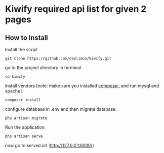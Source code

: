 <h1>Kiwify required api list for given 2 pages</h1>
<p> </p>


<h2>How to Install</h2>

Install the script
 ```
git clone https://github.com/devlimon/kiwify.git
```
go to the project directory in terminal
```
cd kiwify
```
install vendors [note: make sure you installed <a href="https://getcomposer.org" target="_blank">composer</a>, and run mysql and apache]
```
composer install
```
configure database in .env and then migrate database:
```
php artisan migrate
```
Run the application:
```
php artisan serve
```
now go to served url (<a href="http://127.0.0.1:8000" target="_blank">http://127.0.0.1:8000/</a>)





